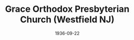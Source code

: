 ---
date: &id001 1936-09-22
end_date: null
location:
  address: 1100 Boulevard
  city: Westfield
  state: NJ
minister:
- end: 1940-01-01
  name: Donald Graham
  start: 1937-01-01
  type: pastor
- end: 1942-01-01
  name: John Galbraith
  start: 1940-01-01
  type: pastor
- end: 1946-01-01
  name: Robert Atwell
  start: 1943-01-01
  type: pastor
- end: 1950-01-01
  name: Donald Graham
  start: 1947-01-01
  type: pastor
- end: 1952-01-01
  name: Edmund Clowney
  start: 1950-01-01
  type: supply
- end: 1962-01-01
  name: Leslie Dunn
  start: 1953-01-01
  type: pastor
- end: 1966-01-01
  name: Jay Adams
  start: 1963-01-01
  type: pastor
- end: 1975-01-01
  name: Robert Atwell
  start: 1967-01-01
  type: pastor
- end: 1980-01-01
  name: Albert Edwards III
  start: 1975-01-01
  type: pastor
- end: 1985-01-01
  name: Mack Harrell
  start: 1981-01-01
  type: pastor
- end: 2013-01-01
  name: Stanford Sutton
  start: 1986-01-01
  type: pastor
- end: null
  name: Timothy Ferguson
  start: 2015-01-01
  type: pastor
ministers:
- Donald Graham
- John Galbraith
- Robert Atwell
- Donald Graham
- Edmund Clowney
- Leslie Dunn
- Jay Adams
- Robert Atwell
- Albert Edwards III
- Mack Harrell
- Stanford Sutton
- Timothy Ferguson
name: Grace Orthodox Presbyterian Church
names: null
origination_date: *id001
raw_data: "NEW JERSEY Westfield\n\nGrace Orthodox Presbyterian Church  (September\
  \ 22, 1936\u2013 )\n1100 Boulevard\nPastors: Donald Graham, 1937\u201340\nJohn Galbraith,\
  \ 1940\u201342\nRobert Atwell, 1943\u201346\nDonald Graham, 1947\u201350\nEdmund\
  \ Clowney (Supply), 1950\u201352\nLeslie Dunn, 1953\u201362\nJay Adams, 1963\u2013\
  66\nRobert Atwell, 1967\u201375\nAlbert Edwards, III, 1975\u201380\nMack Harrell,\
  \ 1981\u201385\nStanford Sutton, 1986\u20132013\nTimothy Ferguson, 2015\u2013"
received_from: null
states:
- NJ
status:
  active: false
  end_date: null
  reason: null
  received_from: null
  withdrawal_to: null
title: Grace Orthodox Presbyterian Church (Westfield NJ)

---